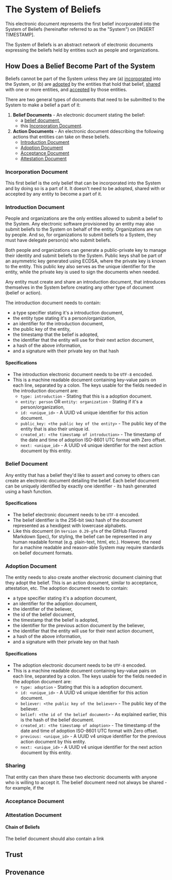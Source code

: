 # The System of Beliefs
This electronic document represents the first belief incorporated into the System of Beliefs (hereinafter referred to as the "System") on [INSERT TIMESTAMP]. 

The System of Beliefs is an abstract network of electronic documents expressing the beliefs held by entities such as people and organizations. 

## How Does a Belief Become Part of the System
Beliefs cannot be part of the System unless they are (a) [incorporated](#Incorporation) into the System, or (b) are [adopted](#Adoption) by the entities that hold that belief, [shared](Sharing) with one or more entities, and [accepted](#Acceptance) by those entities. 

There are two general types of documents that need to be submitted to the System to make a belief a part of it:
  1. **Belief Documents** - An electronic document stating the belief: 
      * a [belief document](#Belief_Document), 
      * this [Incorporation Document](#Incorporation_Document).
  2. **Action Documents** - An electronic document ddescribing the following actions that entities can take on these beliefs.
      * [Introduction Document](#Introduction_Document)
      * [Adoption Document](#Adoption_Document)
      * [Acceptance Document](#Acceptance_Document)
      * [Attestation Document](#Attestation_Document)

### Incorporation Document
This first belief is the only belief that can be incorporated into the System and by doing so is a part of it. It doesn't need to be adopted, shared with or accepted by any entity to become a part of it. 

### Introduction Document
People and organizations are the only entities allowed to submit a belief to the System. Any electronic software provisioned by an entity may also submit beliefs to the System on behalf of the entity. Organizations are run by people. And so, for organizations to submit beliefs to a System, they must have delegate person(s) who submit beliefs. 

Both people and organizations can generate a public-private key to manage their identity and submit beliefs to the System. Public keys shall be part of an asymmetric key generated using ECDSA, where the private key is known to the entity. This public key also serves as the unique identifier for the entity, while the private key is used to sign the documents when needed. 

Any entity must create and share an introduction document, that introduces themselves in the System before creating any other type of document (belief or action). 

The introduction document needs to contain:
- a type specifier stating it's a introduction document,
- the entity type stating it's a person/organization,
- an identifier for the introduction document, 
- the public key of the entity, 
- the timestamp that the belief is adopted, 
- the identifier that the entity will use for their next action document,
- a hash of the above information, 
- and a signature with their private key on that hash 

#### Specifications
* The introduction electronic document needs to be `UTF-8` encoded. 
* This is a machine readable document containing key-value pairs on each line, separated by a colon. The keys usable for the fields needed in the introduction document are:
  * `type: introduction` - Stating that this is a adoption document.
  * `entity: person` OR `entity: organization` - Stating if it's a person/organization,
  * `id: <unique_id>` - A UUID v4 unique identifier for this action document.
  * `public_key: <the public key of the entity>` - The public key of the entity that is also their unique id.
  * `created_at: <the timestamp of introduction>` - The timestamp of the date and time of adoption ISO-8601 UTC format with Zero offset.
  * `next: <unique_id>` - A UUID v4 unique identifier for the next action document by this entity.

### Belief Document
Any entity that has a belief they'd like to assert and convey to others can create an electronic document detailing the belief. Each belief document can be uniquely identified by exactly one identifier - its hash generated using a hash function. 

#### Specifications
* The belief electronic document needs to be `UTF-8` encoded. 
* The belief identifier is the 256-bit `SHA3` hash of the document represented as a hexdigest with lowercase alphabets.
* Like this document (in `Version 0.29-gfm` of the GitHub Flavored Markdown Spec), for styling, the belief can be represented in any human readable format (e.g. plain-text, html, etc.). However, the need for a machine readable and reason-able System may require standards on belief document formats.

### Adoption Document
The entity needs to also create another electronic document claiming that they adopt the belief. This is an action document, similar to acceptance, attestation, etc. 
The adoption document needs to contain:
- a type specifier stating it's a adoption document,
- an identifier for the adoption document, 
- the identifier of the believer, 
- the id of the belief document, 
- the timestamp that the belief is adopted, 
- the identifier for the previous action document by the believer,
- the identifier that the entity will use for their next action document,
- a hash of the above information, 
- and a signature with their private key on that hash 

#### Specifications
* The adoption electronic document needs to be `UTF-8` encoded. 
* This is a machine readable document containing key-value pairs on each line, separated by a colon. The keys usable for the fields needed in the adoption document are:
  * `type: adoption` - Stating that this is a adoption document.
  * `id: <unique_id>` - A UUID v4 unique identifier for this action document.
  * `believer: <the public key of the believer>` - The public key of the believer.
  * `belief: <the id of the belief document>` - As explained earlier, this is the hash of the belief document.
  * `created_at: <the timestamp of adoption>` - The timestamp of the date and time of adoption ISO-8601 UTC format with Zero offset.
  * `previous: <unique_id>` - A UUID v4 unique identifier for the previous action document by this entity.
  * `next: <unique_id>` - A UUID v4 unique identifier for the next action document by this entity.


### Sharing 
That entity can then share these two electronic documents with anyone who is willing to accept it. The belief document need not always be shared - for example, if the  

### Acceptance Document

### Attestation Document

#### Chain of Beliefs
The belief document should also contain a link 

## Trust

## Provenance
